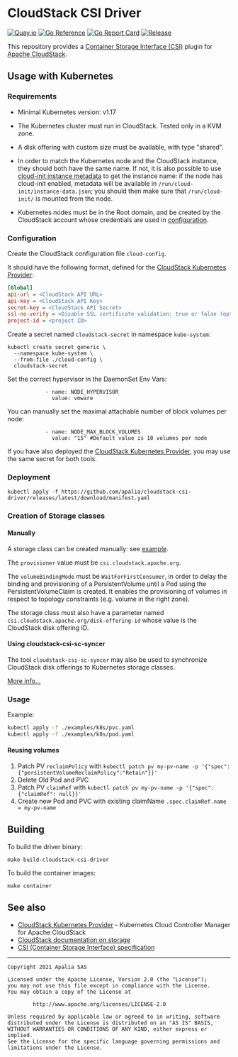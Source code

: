# CloudStack CSI Driver

[![Quay.io](https://img.shields.io/badge/Quay.io-container_image-informational)](https://quay.io/repository/apalia/cloudstack-csi-driver)
[![Go Reference](https://pkg.go.dev/badge/github.com/apalia/cloudstack-csi-driver.svg)](https://pkg.go.dev/github.com/apalia/cloudstack-csi-driver)
[![Go Report Card](https://goreportcard.com/badge/github.com/apalia/cloudstack-csi-driver)](https://goreportcard.com/report/github.com/apalia/cloudstack-csi-driver)
[![Release](https://github.com/apalia/cloudstack-csi-driver/workflows/Release/badge.svg?branch=master)](https://github.com/apalia/cloudstack-csi-driver/actions)

This repository provides a [Container Storage Interface (CSI)](https://github.com/container-storage-interface/spec)
plugin for [Apache CloudStack](https://cloudstack.apache.org/).

## Usage with Kubernetes

### Requirements

- Minimal Kubernetes version: v1.17

- The Kubernetes cluster must run in CloudStack. Tested only in a KVM zone.

- A disk offering with custom size must be available, with type "shared".

- In order to match the Kubernetes node and the CloudStack instance,
  they should both have the same name. If not, it is also possible to use
  [cloud-init instance metadata](https://cloudinit.readthedocs.io/en/latest/topics/instancedata.html)
  to get the instance name: if the node has cloud-init enabled, metadata will
  be available in `/run/cloud-init/instance-data.json`; you should then make
  sure that `/run/cloud-init/` is mounted from the node.

- Kubernetes nodes must be in the Root domain, and be created by the CloudStack
  account whose credentials are used in [configuration](#configuration).

### Configuration

Create the CloudStack configuration file `cloud-config`.

It should have the following format, defined for the [CloudStack Kubernetes Provider](https://github.com/apache/cloudstack-kubernetes-provider):

```ini
[Global]
api-url = <CloudStack API URL>
api-key = <CloudStack API Key>
secret-key = <CloudStack API Secret>
ssl-no-verify = <Disable SSL certificate validation: true or false (optional)>
project-id = <project ID>
```

Create a secret named `cloudstack-secret` in namespace `kube-system`:

```
kubectl create secret generic \
  --namespace kube-system \
  --from-file ./cloud-config \
  cloudstack-secret
```

Set the correct hypervisor in the DaemonSet Env Vars:
```
            - name: NODE_HYPERVISOR
              value: vmware
```

You can manually set the maximal attachable number of block volumes per node:
```
            - name: NODE_MAX_BLOCK_VOLUMES
              value: "15" #Default value is 10 volumes per node
```

If you have also deployed the [CloudStack Kubernetes Provider](https://github.com/apache/cloudstack-kubernetes-provider),
you may use the same secret for both tools.

### Deployment

```
kubectl apply -f https://github.com/apalia/cloudstack-csi-driver/releases/latest/download/manifest.yaml
```

### Creation of Storage classes

#### Manually

A storage class can be created manually: see [example](./examples/k8s/0-storageclass.yaml).

The `provisioner` value must be `csi.cloudstack.apache.org`.

The `volumeBindingMode` must be `WaitForFirstConsumer`, in order to delay the
binding and provisioning of a PersistentVolume until a Pod using the
PersistentVolumeClaim is created. It enables the provisioning of volumes
in respect to topology constraints (e.g. volume in the right zone).

The storage class must also have a parameter named
`csi.cloudstack.apache.org/disk-offering-id` whose value is the CloudStack disk
offering ID.

#### Using cloudstack-csi-sc-syncer

The tool `cloudstack-csi-sc-syncer` may also be used to synchronize CloudStack
disk offerings to Kubernetes storage classes.

[More info...](./cmd/cloudstack-csi-sc-syncer/README.md)

### Usage

Example:

```bash
kubectl apply -f ./examples/k8s/pvc.yaml
kubectl apply -f ./examples/k8s/pod.yaml
```

#### Reusing volumes

1. Patch PV `reclaimPolicy` with `kubectl patch pv my-pv-name -p '{"spec":{"persistentVolumeReclaimPolicy":"Retain"}}'`
2. Delete Old Pod and PVC
3. Patch PV `claimRef` with `kubectl patch pv my-pv-name -p '{"spec":{"claimRef": null}}'`
4. Create new Pod and PVC with existing claimName `.spec.claimRef.name = my-pv-name`


## Building

To build the driver binary:

```
make build-cloudstack-csi-driver
```

To build the container images:

```
make container
```

## See also

- [CloudStack Kubernetes Provider](https://github.com/apache/cloudstack-kubernetes-provider) - Kubernetes Cloud Controller Manager for Apache CloudStack
- [CloudStack documentation on storage](http://docs.cloudstack.apache.org/en/latest/adminguide/storage.html)
- [CSI (Container Storage Interface) specification](https://github.com/container-storage-interface/spec)

---

    Copyright 2021 Apalia SAS

    Licensed under the Apache License, Version 2.0 (the "License");
    you may not use this file except in compliance with the License.
    You may obtain a copy of the License at

            http://www.apache.org/licenses/LICENSE-2.0

    Unless required by applicable law or agreed to in writing, software
    distributed under the License is distributed on an "AS IS" BASIS,
    WITHOUT WARRANTIES OR CONDITIONS OF ANY KIND, either express or implied.
    See the License for the specific language governing permissions and
    limitations under the License.
